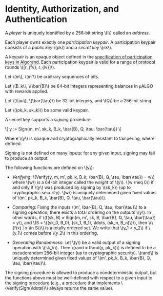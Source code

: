 # Identity, Authorization, and Authentication

A _player_ is uniquely identified by a 256-bit string \\(I\\) called an
_address_.

Each player owns exactly one _participation keypair_. A participation
keypair consists of a _public key_ \\(pk\\) and a _secret key_ \\(sk\\).

A keypair is an opaque object defined in the [specification
of participation keys in Algorand](partkey-spec). Each participation
keypair is valid for a range of protocol rounds \\([r_{fv}, r_{lv}]\\).

Let \\(m\\), \\(m'\\) be arbitrary sequences of bits.

Let \\(B_k\\), \\(\bar{B}\\) be 64-bit integers representing balances in μALGO with rewards applied.

Let \\(\tau\\), \\(\bar{\tau}\\) be 32-bit integers, and \\(Q\\) be a 256-bit string.

Let \\((pk_k, sk_k)\\) be some valid keypair.

A secret key supports a _signing_ procedure

\\[
y := Sign(m, m', sk_k, B_k, \bar{B}, Q, \tau, \bar{\tau})
\\]

Where \\(y\\) is opaque and cryptographically resistant to tampering, where defined.

Signing is not defined on many inputs: for any given input, signing may fail to
produce an output.

The following functions are defined on \\(y\\):

- _Verifying_: \\(Verify(y, m, m', pk_k, B_k, \bar{B}, Q, \tau, \bar{\tau}) = w\\)
where \\(w\\) is a 64-bit integer called the _weight_ of \\(y\\). \\(w \neq 0\\)
if and only if \\(y\\) was produced by signing by \\(sk_k\\) (up to cryptographic
security). \\(w\\) is uniquely determined given fixed values of \\(m', pk_k, B_k,
\bar{B}, Q, \tau, \bar{\tau}\\).

- _Comparing_: Fixing the inputs \\(m', \bar{B}, Q, \tau, \bar{\tau}\\) to a signing 
operation, there exists a total ordering on the outputs \\(y\\). In other words,
if \\(f(sk, B) = Sign(m, m', sk, B, \bar{B}, Q, \tau, \bar{\tau}) = y\\), and
\\(S = \\{(sk_0, B_0), (sk_1, B_1), \ldots, (sk_n, B_n)\\}\\), then
\\(\\{f(x) | x \in S\\}\\) is a totally ordered set. We write that
\\(y_1 < y_2\\) if \\(y_1\\) comes before \\(y_2\\) in this ordering.

- _Generating Randomness_: Let \\(y\\) be a valid output of a signing operation
with \\(sk_k\\). Then \\(rand = Rand(y, pk_k)\\) is defined to be a pseudorandom
256-bit integer (up to cryptographic security). \\(rand\\) is uniquely determined
given fixed values of \\(m', pk_k, B_k, \bar{B}, Q, \tau, \bar{\tau}\\).

The signing procedure is allowed to produce a nondeterministic output,
but the functions above must be well-defined with respect to a given
input to the signing procedure (e.g., a procedure that implements
\\(Verify(Sign(\ldots))\\) always returns the same value).